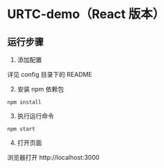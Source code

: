 # URTC-demo（React 版本）

## 运行步骤

1. 添加配置

详见 config 目录下的 README

2. 安装 npm 依赖包

```
npm install
```

3. 执行运行命令

```
npm start
```

4. 打开页面

浏览器打开 http://localhost:3000
